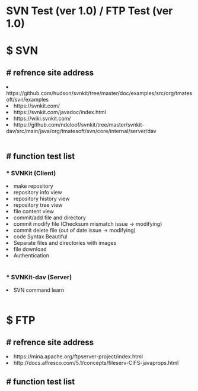 # SVN Test (ver 1.0) / FTP Test (ver 1.0)
<div>
<h1><label>$ SVN</label></h1>
</div>
<div>
<h2><label># refrence site address</label></h2>
<li>https://github.com/hudson/svnkit/tree/master/doc/examples/src/org/tmatesoft/svn/examples</li>
<li>https://svnkit.com/</li>
<li>https://svnkit.com/javadoc/index.html</li>
<li>https://wiki.svnkit.com/</li>
<li>https://github.com/ndeloof/svnkit/tree/master/svnkit-dav/src/main/java/org/tmatesoft/svn/core/internal/server/dav</li>
</div>
<br>
<div>
<h2><label># function test list</label></h2>
<h3><label>* SVNKit (Client)</label></h3>
<li>make repository</li>
<li>repository info view</li>
<li>repository history view</li>
<li>repository tree view</li>
<li>file content view</li>
<li>commit/add file and directory</li>
<li>commit modify file (Checksum mismatch issue -> modifying)</li>
<li>commit delete file (out of date issue -> modifying)</li>
<li>code Syntax Beautiful</li>
<li>Separate files and directories with images</li>
<li>file download</li>
<li>Authentication</li>
</div>
<br>
<h3><label>* SVNKit-dav (Server)</label></h3>
<li>SVN command learn</li>

<br>
<div>
<h1><label>$ FTP</label></h1>
</div>
<div>
<h2><label># refrence site address</label></h2>
<li>https://mina.apache.org/ftpserver-project/index.html</li>
<li>http://docs.alfresco.com/5.1/concepts/fileserv-CIFS-javaprops.html</li>
</div>
<div>
<h2><label># function test list</label></h2>
</div>
